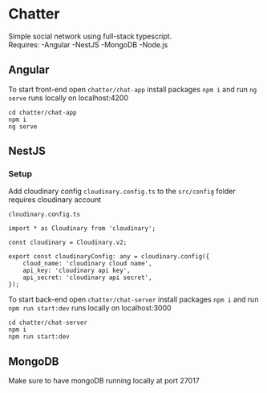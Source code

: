 # Chatter

Simple social network using full-stack typescript.  
Requires:
-Angular
-NestJS
-MongoDB
-Node.js

## Angular
To start front-end open `chatter/chat-app` install packages `npm i` and run `ng serve`
runs locally on localhost:4200

```
cd chatter/chat-app
npm i
ng serve
```

## NestJS

### Setup
Add cloudinary config `cloudinary.config.ts` to the `src/config` folder requires cloudinary account

`cloudinary.config.ts`
```
import * as Cloudinary from 'cloudinary';

const cloudinary = Cloudinary.v2;

export const cloudinaryConfig: any = cloudinary.config({
    cloud_name: 'cloudinary cloud name',
    api_key: 'cloudinary api key',
    api_secret: 'cloudinary api secret',
});
```

To start back-end open `chatter/chat-server` install packages `npm i` and run `npm run start:dev`
runs locally on localhost:3000
```
cd chatter/chat-server
npm i
npm run start:dev
```

## MongoDB
Make sure to have mongoDB running locally at port 27017